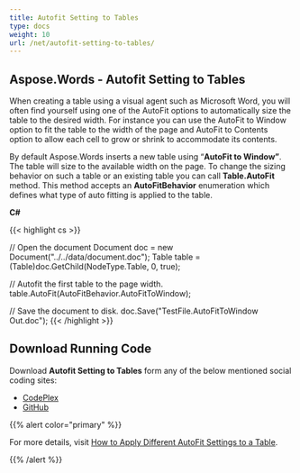 ```yaml
---
title: Autofit Setting to Tables
type: docs
weight: 10
url: /net/autofit-setting-to-tables/
---
```


## **Aspose.Words - Autofit Setting to Tables**
When creating a table using a visual agent such as Microsoft Word, you will often find yourself using one of the AutoFit options to automatically size the table to the desired width. For instance you can use the AutoFit to Window option to fit the table to the width of the page and AutoFit to Contents option to allow each cell to grow or shrink to accommodate its contents. 

By default Aspose.Words inserts a new table using “**AutoFit to Window”**. The table will size to the available width on the page. To change the sizing behavior on such a table or an existing table you can call **Table.AutoFit** method. This method accepts an **AutoFitBehavior** enumeration which defines what type of auto fitting is applied to the table.

**C#**

{{< highlight cs >}}

// Open the document
Document doc = new Document("../../data/document.doc");
Table table = (Table)doc.GetChild(NodeType.Table, 0, true);

// Autofit the first table to the page width.
table.AutoFit(AutoFitBehavior.AutoFitToWindow);

// Save the document to disk.
doc.Save("TestFile.AutoFitToWindow Out.doc");
{{< /highlight >}}
## **Download Running Code**
Download **Autofit Setting to Tables** form any of the below mentioned social coding sites:

- [CodePlex](https://asposenpoi.codeplex.com/downloads/get/1475290)
- [GitHub](https://github.com/aspose-words/Aspose.Words-for-.NET/releases/download/Aspose.Words_Features_Missing_in_NPOI_v_1.0/Autofit.Setting.to.Tables.Aspose.Words.zip)

{{% alert color="primary" %}} 

For more details, visit [How to Apply Different AutoFit Settings to a Table](/words/net/applying-formatting/).

{{% /alert %}}
